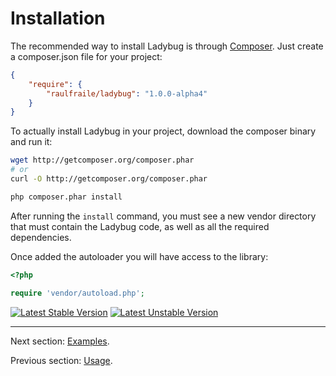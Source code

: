 # Installation

The recommended way to install Ladybug is through [Composer](http://packagist.org/about-composer). Just create a composer.json file for your project:

``` json
{
    "require": {
        "raulfraile/ladybug": "1.0.0-alpha4"
    }
}
```
To actually install Ladybug in your project, download the composer binary and run it:

``` bash
wget http://getcomposer.org/composer.phar
# or
curl -O http://getcomposer.org/composer.phar

php composer.phar install
```

After running the `install` command, you must see a new vendor directory that must contain the Ladybug code, as well as all
the required dependencies.

Once added the autoloader you will have access to the library:

``` php
<?php

require 'vendor/autoload.php';
```

[![Latest Stable Version](https://poser.pugx.org/raulfraile/ladybug/v/stable.png)](https://packagist.org/packages/raulfraile/ladybug)
[![Latest Unstable Version](https://poser.pugx.org/raulfraile/ladybug/v/unstable.png)](https://packagist.org/packages/raulfraile/ladybug)

***

Next section: [Examples](https://github.com/raulfraile/ladybug/blob/master/doc/examples.md).

Previous section: [Usage](https://github.com/raulfraile/ladybug/blob/master/doc/usage.md).
